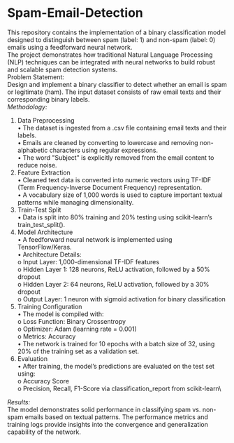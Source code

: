 # Spam-Email-Detection
This repository contains the implementation of a binary classification model designed to distinguish between spam (label: 1) and non-spam (label: 0) emails using a feedforward neural network.\
The project demonstrates how traditional Natural Language Processing (NLP) techniques can be integrated with neural networks to build robust and scalable spam detection systems.\
Problem Statement:\
Design and implement a binary classifier to detect whether an email is spam or legitimate (ham). The input dataset consists of raw email texts and their corresponding binary labels.\
*Methodology:*
1. Data Preprocessing\
•	The dataset is ingested from a .csv file containing email texts and their labels.\
•	Emails are cleaned by converting to lowercase and removing non-alphabetic characters using regular expressions.\
•	The word "Subject" is explicitly removed from the email content to reduce noise.
2. Feature Extraction\
•	Cleaned text data is converted into numeric vectors using TF-IDF (Term Frequency-Inverse Document Frequency) representation.\
•	A vocabulary size of 1,000 words is used to capture important textual patterns while managing dimensionality.
3. Train-Test Split\
•	Data is split into 80% training and 20% testing using scikit-learn’s train_test_split().
4. Model Architecture\
•	A feedforward neural network is implemented using TensorFlow/Keras.\
•	Architecture Details:\
o	Input Layer: 1,000-dimensional TF-IDF features\
o	Hidden Layer 1: 128 neurons, ReLU activation, followed by a 50% dropout\
o	Hidden Layer 2: 64 neurons, ReLU activation, followed by a 30% dropout\
o	Output Layer: 1 neuron with sigmoid activation for binary classification
5. Training Configuration\
•	The model is compiled with:\
o	Loss Function: Binary Crossentropy\
o	Optimizer: Adam (learning rate = 0.001)\
o	Metrics: Accuracy\
•	The network is trained for 10 epochs with a batch size of 32, using 20% of the training set as a validation set.
6. Evaluation\
•	After training, the model’s predictions are evaluated on the test set using:\
o	Accuracy Score\
o	Precision, Recall, F1-Score via classification_report from scikit-learn\

*Results:*\
The model demonstrates solid performance in classifying spam vs. non-spam emails based on textual patterns. The performance metrics and training logs provide insights into the convergence and generalization capability of the network.
 
